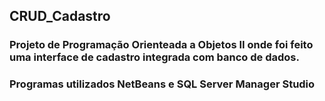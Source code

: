 ## CRUD_Cadastro
### Projeto de Programação Orienteada a Objetos II onde foi feito uma interface de cadastro integrada com banco de dados.
### Programas utilizados NetBeans e SQL Server Manager Studio

